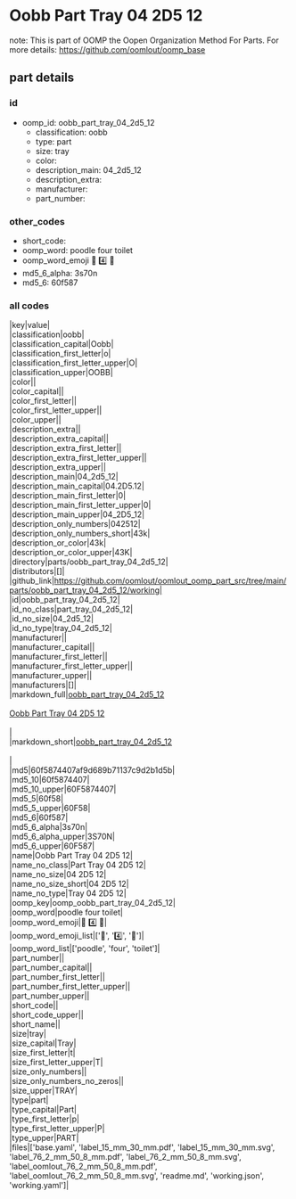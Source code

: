 # Oobb Part Tray 04 2D5 12  

note: This is part of OOMP the Oopen Organization Method For Parts. For more details: https://github.com/oomlout/oomp_base

##  part details





### id
* oomp_id: oobb_part_tray_04_2d5_12
  * classification: oobb
  * type: part
  * size: tray
  * color: 
  * description_main: 04_2d5_12
  * description_extra: 
  * manufacturer: 
  * part_number: 

### other_codes
* short_code: 
* oomp_word: poodle four toilet
* oomp_word_emoji :poodle: :four: :toilet:
* md5_6_alpha: 3s70n
* md5_6: 60f587

### all codes 
|key|value|  
|classification|oobb|  
|classification_capital|Oobb|  
|classification_first_letter|o|  
|classification_first_letter_upper|O|  
|classification_upper|OOBB|  
|color||  
|color_capital||  
|color_first_letter||  
|color_first_letter_upper||  
|color_upper||  
|description_extra||  
|description_extra_capital||  
|description_extra_first_letter||  
|description_extra_first_letter_upper||  
|description_extra_upper||  
|description_main|04_2d5_12|  
|description_main_capital|04.2D5.12|  
|description_main_first_letter|0|  
|description_main_first_letter_upper|0|  
|description_main_upper|04_2D5_12|  
|description_only_numbers|042512|  
|description_only_numbers_short|43k|  
|description_or_color|43k|  
|description_or_color_upper|43K|  
|directory|parts/oobb_part_tray_04_2d5_12|  
|distributors|[]|  
|github_link|https://github.com/oomlout/oomlout_oomp_part_src/tree/main/parts/oobb_part_tray_04_2d5_12/working|  
|id|oobb_part_tray_04_2d5_12|  
|id_no_class|part_tray_04_2d5_12|  
|id_no_size|04_2d5_12|  
|id_no_type|tray_04_2d5_12|  
|manufacturer||  
|manufacturer_capital||  
|manufacturer_first_letter||  
|manufacturer_first_letter_upper||  
|manufacturer_upper||  
|manufacturers|[]|  
|markdown_full|[oobb_part_tray_04_2d5_12](https://github.com/oomlout/oomlout_oomp_part_src/tree/main/parts/oobb_part_tray_04_2d5_12/working)<br>[](https://github.com/oomlout/oomlout_oomp_part_src/tree/main/parts/oobb_part_tray_04_2d5_12/working)<br>[Oobb Part Tray 04 2D5 12](https://github.com/oomlout/oomlout_oomp_part_src/tree/main/parts/oobb_part_tray_04_2d5_12/working)<br><br>|  
|markdown_short|[oobb_part_tray_04_2d5_12](https://github.com/oomlout/oomlout_oomp_part_src/tree/main/parts/oobb_part_tray_04_2d5_12/working)<br><br>|  
|md5|60f5874407af9d689b71137c9d2b1d5b|  
|md5_10|60f5874407|  
|md5_10_upper|60F5874407|  
|md5_5|60f58|  
|md5_5_upper|60F58|  
|md5_6|60f587|  
|md5_6_alpha|3s70n|  
|md5_6_alpha_upper|3S70N|  
|md5_6_upper|60F587|  
|name|Oobb Part Tray 04 2D5 12|  
|name_no_class|Part Tray 04 2D5 12|  
|name_no_size|04 2D5 12|  
|name_no_size_short|04 2D5 12|  
|name_no_type|Tray 04 2D5 12|  
|oomp_key|oomp_oobb_part_tray_04_2d5_12|  
|oomp_word|poodle four toilet|  
|oomp_word_emoji|:poodle: :four: :toilet:|  
|oomp_word_emoji_list|[':poodle:', ':four:', ':toilet:']|  
|oomp_word_list|['poodle', 'four', 'toilet']|  
|part_number||  
|part_number_capital||  
|part_number_first_letter||  
|part_number_first_letter_upper||  
|part_number_upper||  
|short_code||  
|short_code_upper||  
|short_name||  
|size|tray|  
|size_capital|Tray|  
|size_first_letter|t|  
|size_first_letter_upper|T|  
|size_only_numbers||  
|size_only_numbers_no_zeros||  
|size_upper|TRAY|  
|type|part|  
|type_capital|Part|  
|type_first_letter|p|  
|type_first_letter_upper|P|  
|type_upper|PART|  
|files|['base.yaml', 'label_15_mm_30_mm.pdf', 'label_15_mm_30_mm.svg', 'label_76_2_mm_50_8_mm.pdf', 'label_76_2_mm_50_8_mm.svg', 'label_oomlout_76_2_mm_50_8_mm.pdf', 'label_oomlout_76_2_mm_50_8_mm.svg', 'readme.md', 'working.json', 'working.yaml']|  
